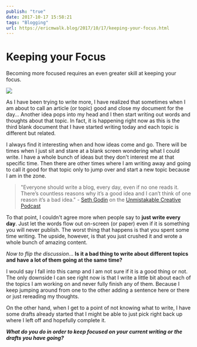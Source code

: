 ```yaml
---
publish: "true"
date: 2017-10-17 15:58:21
tags: "Blogging"
url: https://ericmwalk.blog/2017/10/17/keeping-your-focus.html
---
```


# Keeping your Focus

Becoming more focused requires an even greater skill at keeping your focus.

![](https://ericmwalk.blog/uploads/2022/50621cf824.jpg)

As I have been trying to write more, I have realized that sometimes when I am about to call an article (or topic) good and close my document for the day... Another idea pops into my head and I then start writing out words and thoughts about that topic. In fact, it is happening right now as this is the third blank document that I have started writing today and each topic is different but related.

I always find it interesting when and how ideas come and go. There will be times when I just sit and stare at a blank screen wondering what I could write. I have a whole bunch of ideas but they don't interest me at that specific time. Then there are other times where I am writing away and going to call it good for that topic only to jump over and start a new topic because I am in the zone.

>"Everyone should write a blog, every day, even if no one reads it. There’s countless reasons why it’s a good idea and I can’t think of one reason it’s a bad idea." - <a href="http://sethgodin.typepad.com/">Seth Godin</a> on the <a href="https://unmistakablecreative.com/what-to-do-when-it-s-your-turn-with-seth-godin">Unmistakable Creative Podcast </a>

To that point, I couldn't agree more when people say to **just write every day**. Just let the words flow out on-screen (or paper) even if it is something you will never publish. The worst thing that happens is that you spent some time writing. The upside, however, is that you just crushed it and wrote a whole bunch of amazing content.

*Now to flip the discussion*… **Is it a bad thing to write about different topics and have a lot of them going at the same time?**

I would say I fall into this camp and I am not sure if it is a good thing or not. The only downside I can see right now is that I write a little bit about each of the topics I am working on and never fully finish any of them. Because I keep jumping around from one to the other adding a sentence here or there or just rereading my thoughts.

On the other hand, when I get to a point of not knowing what to write, I have some drafts already started that I might be able to just pick right back up where I left off and hopefully complete it.

***What do you do in order to keep focused on your current writing or the drafts you have going?***
